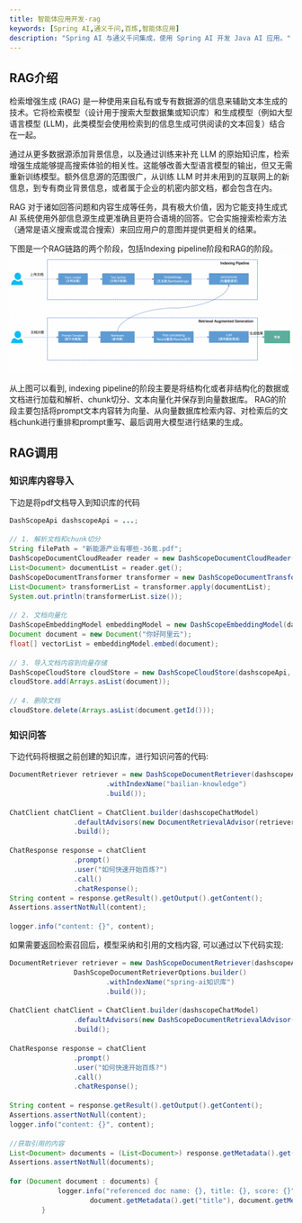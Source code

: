 ```yaml
---
title: 智能体应用开发-rag
keywords: [Spring AI,通义千问,百炼,智能体应用]
description: "Spring AI 与通义千问集成，使用 Spring AI 开发 Java AI 应用。"
---
```


## RAG介绍
检索增强生成 (RAG) 是一种使用来自私有或专有数据源的信息来辅助文本生成的技术。它将检索模型（设计用于搜索大型数据集或知识库）和生成模型（例如大型语言模型 (LLM)，此类模型会使用检索到的信息生成可供阅读的文本回复）结合在一起。

通过从更多数据源添加背景信息，以及通过训练来补充 LLM 的原始知识库，检索增强生成能够提高搜索体验的相关性。这能够改善大型语言模型的输出，但又无需重新训练模型。额外信息源的范围很广，从训练 LLM 时并未用到的互联网上的新信息，到专有商业背景信息，或者属于企业的机密内部文档，都会包含在内。

RAG 对于诸如回答问题和内容生成等任务，具有极大价值，因为它能支持生成式 AI 系统使用外部信息源生成更准确且更符合语境的回答。它会实施搜索检索方法（通常是语义搜索或混合搜索）来回应用户的意图并提供更相关的结果。

下图是一个RAG链路的两个阶段，包括Indexing pipeline阶段和RAG的阶段。
![img_1.png](img_1.png)

从上图可以看到, indexing pipeline的阶段主要是将结构化或者非结构化的数据或文档进行加载和解析、chunk切分、文本向量化并保存到向量数据库。
RAG的阶段主要包括将prompt文本内容转为向量、从向量数据库检索内容、对检索后的文档chunk进行重排和prompt重写、最后调用大模型进行结果的生成。

## RAG调用

### 知识库内容导入
下边是将pdf文档导入到知识库的代码

```java
DashScopeApi dashscopeApi = ...;

// 1. 解析文档和chunk切分
String filePath = "新能源产业有哪些-36氪.pdf";
DashScopeDocumentCloudReader reader = new DashScopeDocumentCloudReader(filePath, dashscopeApi, null);
List<Document> documentList = reader.get();
DashScopeDocumentTransformer transformer = new DashScopeDocumentTransformer(dashscopeApi);
List<Document> transformerList = transformer.apply(documentList);
System.out.println(transformerList.size());

// 2. 文档向量化
DashScopeEmbeddingModel embeddingModel = new DashScopeEmbeddingModel(dashscopeApi);
Document document = new Document("你好阿里云");
float[] vectorList = embeddingModel.embed(document);

// 3. 导入文档内容到向量存储
DashScopeCloudStore cloudStore = new DashScopeCloudStore(dashscopeApi, new DashScopeStoreOptions("bailian-knowledge"));
cloudStore.add(Arrays.asList(document));

// 4. 删除文档
cloudStore.delete(Arrays.asList(document.getId()));
```

### 知识问答

下边代码将根据之前创建的知识库，进行知识问答的代码:
```java
DocumentRetriever retriever = new DashScopeDocumentRetriever(dashscopeApi, DashScopeDocumentRetrieverOptions.builder()
                        .withIndexName("bailian-knowledge")
                        .build());

ChatClient chatClient = ChatClient.builder(dashscopeChatModel)
                .defaultAdvisors(new DocumentRetrievalAdvisor(retriever))
                .build();

ChatResponse response = chatClient
                .prompt()
                .user("如何快速开始百炼?")
                .call()
                .chatResponse();
String content = response.getResult().getOutput().getContent();
Assertions.assertNotNull(content);

logger.info("content: {}", content);
```

如果需要返回检索召回后，模型采纳和引用的文档内容, 可以通过以下代码实现:
```java
DocumentRetriever retriever = new DashScopeDocumentRetriever(dashscopeApi,
                DashScopeDocumentRetrieverOptions.builder()
                        .withIndexName("spring-ai知识库")
                        .build());

ChatClient chatClient = ChatClient.builder(dashscopeChatModel)
                .defaultAdvisors(new DashScopeDocumentRetrievalAdvisor(retriever, true))
                .build();

ChatResponse response = chatClient
                .prompt()
                .user("如何快速开始百炼?")
                .call()
                .chatResponse();

String content = response.getResult().getOutput().getContent();
Assertions.assertNotNull(content);
logger.info("content: {}", content);

//获取引用的内容
List<Document> documents = (List<Document>) response.getMetadata().get(DashScopeDocumentRetrievalAdvisor.RETRIEVED_DOCUMENTS);
Assertions.assertNotNull(documents);

for (Document document : documents) {
            logger.info("referenced doc name: {}, title: {}, score: {}", document.getMetadata().get("doc_name"),
                    document.getMetadata().get("title"), document.getMetadata().get("_score"));
        }

```